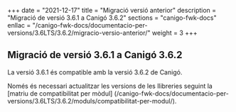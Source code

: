 +++
date        = "2021-12-17"
title       = "Migració versió anterior"
description = "Migració de versió 3.6.1 a Canigó 3.6.2"
sections    = "canigo-fwk-docs"
enllac		= "/canigo-fwk-docs/documentacio-per-versions/3.6LTS/3.6.2/migracio-versio-anterior/"
weight		= 3
+++

## Migració de versió 3.6.1 a Canigó 3.6.2

La versió 3.6.1 és compatible amb la versió 3.6.2 de Canigó.

Només és necessari actualitzar les versions de les llibreries seguint la [matriu de compatibilitat per mòdul]
(/canigo-fwk-docs/documentacio-per-versions/3.6LTS/3.6.2/moduls/compatibilitat-per-modul/).